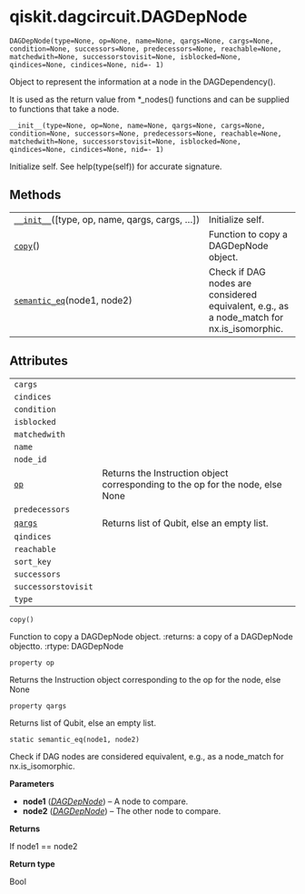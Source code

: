 <span id="qiskit-dagcircuit-dagdepnode" />

# qiskit.dagcircuit.DAGDepNode



`DAGDepNode(type=None, op=None, name=None, qargs=None, cargs=None, condition=None, successors=None, predecessors=None, reachable=None, matchedwith=None, successorstovisit=None, isblocked=None, qindices=None, cindices=None, nid=- 1)`

Object to represent the information at a node in the DAGDependency().

It is used as the return value from \*\_nodes() functions and can be supplied to functions that take a node.



`__init__(type=None, op=None, name=None, qargs=None, cargs=None, condition=None, successors=None, predecessors=None, reachable=None, matchedwith=None, successorstovisit=None, isblocked=None, qindices=None, cindices=None, nid=- 1)`

Initialize self. See help(type(self)) for accurate signature.

## Methods

|                                                                                                                                  |                                                                                             |
| -------------------------------------------------------------------------------------------------------------------------------- | ------------------------------------------------------------------------------------------- |
| [`__init__`](#qiskit.dagcircuit.DAGDepNode.__init__ "qiskit.dagcircuit.DAGDepNode.__init__")(\[type, op, name, qargs, cargs, …]) | Initialize self.                                                                            |
| [`copy`](#qiskit.dagcircuit.DAGDepNode.copy "qiskit.dagcircuit.DAGDepNode.copy")()                                               | Function to copy a DAGDepNode object.                                                       |
| [`semantic_eq`](#qiskit.dagcircuit.DAGDepNode.semantic_eq "qiskit.dagcircuit.DAGDepNode.semantic_eq")(node1, node2)              | Check if DAG nodes are considered equivalent, e.g., as a node\_match for nx.is\_isomorphic. |

## Attributes

|                                                                                     |                                                                                |
| ----------------------------------------------------------------------------------- | ------------------------------------------------------------------------------ |
| `cargs`                                                                             |                                                                                |
| `cindices`                                                                          |                                                                                |
| `condition`                                                                         |                                                                                |
| `isblocked`                                                                         |                                                                                |
| `matchedwith`                                                                       |                                                                                |
| `name`                                                                              |                                                                                |
| `node_id`                                                                           |                                                                                |
| [`op`](#qiskit.dagcircuit.DAGDepNode.op "qiskit.dagcircuit.DAGDepNode.op")          | Returns the Instruction object corresponding to the op for the node, else None |
| `predecessors`                                                                      |                                                                                |
| [`qargs`](#qiskit.dagcircuit.DAGDepNode.qargs "qiskit.dagcircuit.DAGDepNode.qargs") | Returns list of Qubit, else an empty list.                                     |
| `qindices`                                                                          |                                                                                |
| `reachable`                                                                         |                                                                                |
| `sort_key`                                                                          |                                                                                |
| `successors`                                                                        |                                                                                |
| `successorstovisit`                                                                 |                                                                                |
| `type`                                                                              |                                                                                |



`copy()`

Function to copy a DAGDepNode object. :returns: a copy of a DAGDepNode objectto. :rtype: DAGDepNode



`property op`

Returns the Instruction object corresponding to the op for the node, else None



`property qargs`

Returns list of Qubit, else an empty list.



`static semantic_eq(node1, node2)`

Check if DAG nodes are considered equivalent, e.g., as a node\_match for nx.is\_isomorphic.

**Parameters**

*   **node1** ([*DAGDepNode*](#qiskit.dagcircuit.DAGDepNode "qiskit.dagcircuit.DAGDepNode")) – A node to compare.
*   **node2** ([*DAGDepNode*](#qiskit.dagcircuit.DAGDepNode "qiskit.dagcircuit.DAGDepNode")) – The other node to compare.

**Returns**

If node1 == node2

**Return type**

Bool
